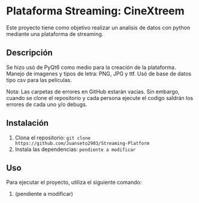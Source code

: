 # Plataforma Streaming: CineXtreem

Este proyecto tiene como objetivo realizar un analisis de datos con python mediante una plataforma de streaming.

## Descripción

Se hizo usó de PyQt6 como medio para la creación de la plataforma.
Manejo de imagenes y tipos de letra: PNG, JPG y ttf.
Usó de base de datos tipo csv para las peliculas.

Nota: Las carpetas de errores en GitHub estarán vacias.
Sin embargo, cuando se clone el repositorio y cada persona ejecute el codigo saldrán los errores de cada uno
y/o debugs.

## Instalación

1. Clona el repositorio: `git clone https://github.com/Juanseto2903/Streaming-Platform`
2. Instala las dependencias: `pendiente a modificar`

## Uso

Para ejecutar el proyecto, utiliza el siguiente comando:
1. (pendiente a modificar)
